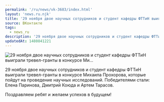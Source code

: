 ```yaml
---
permalink: '/ru/news/vk-3683/index.html'
layout: 'news.ru.njk'
title: '29 ноября двое научных сотрудников и студент кафедры ФТТиН выиграли тревел-гранты в конкурсе Ми…'
source: ВКонтакте
tags:
  - news_ru
description: '29 ноября двое научных сотрудников и студент кафедры ФТТиН выиграли тревел-гранты в конкурсе Ми…'
updatedAt: 1480841221
---
```

![29 ноября двое научных сотрудников и студент кафедры ФТТиН выиграли тревел-гранты в конкурсе Ми…](https://sun9-30.userapi.com/impf/c636816/v636816484/37a3e/dSs0FA-74lc.jpg?size=800x533&quality=96&proxy=1&sign=4d0673028b0fd803aeeb577233f8ef5c&c_uniq_tag=mScwqMEyaM13L4lV6Nsxuf8CiquYbhI4oyQeAY9TdtQ&type=album)

29 ноября двое научных сотрудников и студент кафедры ФТТиН выиграли тревел-гранты в конкурсе Михаила Прохорова, которые пойдут на проведение научных исследований. Победителями стали: Елена Паринова, Дмитрий Коюда и Артем Тарасов.

Поздравляем ребят и желаем успехов в будущем!
